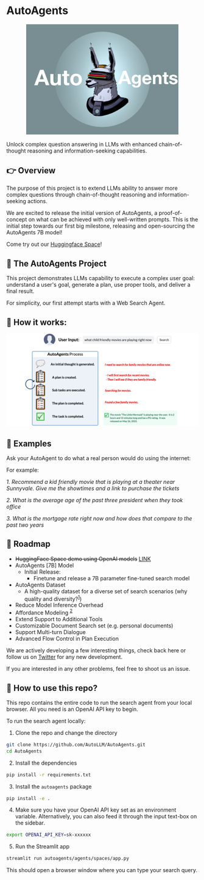 # AutoAgents

<p align="center"><img src="https://raw.githubusercontent.com/AutoLLM/AutoAgents/assets/images/logo.png?raw=true" width=400/></p>

Unlock complex question answering in LLMs with enhanced chain-of-thought reasoning and information-seeking capabilities.

## 👉	Overview

The purpose of this project is to extend LLMs ability to answer more complex questions through chain-of-thought reasoning and information-seeking actions.

We are excited to release the initial version of AutoAgents, a proof-of-concept on what can be achieved with only well-written prompts. This is the initial step towards our first big milestone, releasing and open-sourcing the AutoAgents 7B model!
 
Come try out our [Huggingface Space](https://huggingface.co/spaces/AutoLLM/AutoAgents)!



## 🤖 The AutoAgents Project

This project demonstrates LLMs capability to execute a complex user goal: understand a user's goal, generate a plan, use proper tools, and deliver a final result.

For simplicity, our first attempt starts with a Web Search Agent.



## 💫 How it works:

<p align="left"><img src="https://raw.githubusercontent.com/AutoLLM/AutoAgents/assets/images/agent.png" width=830/></p>



## 📔 Examples

Ask your AutoAgent to do what a real person would do using the internet:

For example:

*1. Recommend a kid friendly movie that is playing at a theater near Sunnyvale. Give me the showtimes and a link to purchase the tickets*

*2. What is the average age of the past three president when they took office*

*3. What is the mortgage rate right now and how does that compare to the past two years*



## 💁 Roadmap

* ~~HuggingFace Space demo using OpenAI models~~ [LINK](https://huggingface.co/spaces/AutoLLM/AutoAgents)
* AutoAgents [7B] Model
  * Initial Release:
    * Finetune and release a 7B parameter fine-tuned search model
* AutoAgents Dataset
  * A high-quality dataset for a diverse set of search scenarios (why quality and diversity?<sup>[1](https://arxiv.org/abs/2305.11206)</sup>)
* Reduce Model Inference Overhead
* Affordance Modeling <sup>[2](https://en.wikipedia.org/wiki/Affordance)</sup>
* Extend Support to Additional Tools
* Customizable Document Search set (e.g. personal documents)
* Support Multi-turn Dialogue
* Advanced Flow Control in Plan Execution

We are actively developing a few interesting things, check back here or follow us on [Twitter](https://twitter.com/AutoLLM) for any new development.
 
If you are interested in any other problems, feel free to shoot us an issue.



## 🧭 How to use this repo?

This repo contains the entire code to run the search agent from your local browser. All you need is an OpenAI API key to begin.

To run the search agent locally:

1. Clone the repo and change the directory

  ```bash
  git clone https://github.com/AutoLLM/AutoAgents.git
  cd AutoAgents
  ```

2. Install the dependencies

  ```bash
  pip install -r requirements.txt
  ```

3. Install the `autoagents` package

  ```bash
  pip install -e .
  ```

4. Make sure you have your OpenAI API key set as an environment variable. Alternatively, you can also feed it through the input text-box on the sidebar.

  ```bash
  export OPENAI_API_KEY=sk-xxxxxx
  ```

5. Run the Streamlit app

  ```bash
  streamlit run autoagents/agents/spaces/app.py
  ```

This should open a browser window where you can type your search query.
